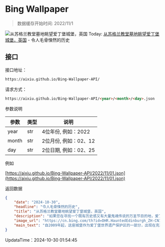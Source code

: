 # Bing Wallpaper

> 数据缓存开始时间: 2022/11/1

![从苏格兰教堂墓地眺望爱丁堡城堡，英国](https://cn.bing.com/th?id=OHR.HauntedEdinburgh_ZH-CN1461834159_1920x1080.webp)
Today: [从苏格兰教堂墓地眺望爱丁堡城堡，英国](https://cn.bing.com/th?id=OHR.HauntedEdinburgh_ZH-CN1461834159_1920x1080.webp) - 令人毛骨悚然的历史

## 接口

接口地址：

```html
https://aixiu.github.io/Bing-Wallpaper-API/
```

请求方式：

```html
https://aixiu.github.io/Bing-Wallpaper-API/<year>/<month>/<day>.json
```

参数说明

| 参数 | 类型 | 说明 |
| - | - | - |
| year | str | 4位年份, 例如：2022 |
| month | str | 2位月份, 例如：02、12 |
| day | str | 2位日期, 例如：02、25 |

例如

[https://aixiu.github.io/Bing-Wallpaper-API/2022/11/01.json](https://aixiu.github.io/Bing-Wallpaper-API/2022/11/01.json)

返回数据

```json
{
    "date": "2024-10-30",
    "headline": "令人毛骨悚然的历史",
    "title": "从苏格兰教堂墓地眺望爱丁堡城堡，英国",
    "description": "如果您在寻找一个既有历史感又有大量鬼魂传说的万圣节目的地，爱丁堡城堡就是不二之选。它位于一座死火山的高处，自11世纪以来，这些屹立的城墙见证了战争、皇室诞生、王公贵族的处决以及诸多的戏剧性事件。但真正让它与众不同的是它有着苏格兰闹鬼最凶的地方之一的名声。城堡有着1000多年的历史，难怪有人报告说见过鬼魂。",
    "image_url": "https://cn.bing.com/th?id=OHR.HauntedEdinburgh_ZH-CN1461834159_1920x1080.webp",
    "main_text": "自2009年起，这座城堡作为爱丁堡世界遗产保护区的一部分，出现在克莱兹代尔银行发行的10英镑纸币上。"
}
```

UpdataTime：2024-10-30 01:54:45

